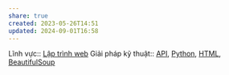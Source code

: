 ```yaml
---
share: true
created: 2023-05-26T14:51
updated: 2024-09-01T16:58
---
```

Lĩnh vực:: [Lập trình web](../../L%C4%A9nh%20v%E1%BB%B1c/L%E1%BA%ADp%20tr%C3%ACnh%20web.md)
Giải pháp kỹ thuật:: [API](API.md), [Python](Python.md), [HTML](HTML.md), [BeautifulSoup](BeautifulSoup.md)